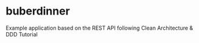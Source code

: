 # buberdinner
Example application based on the REST API following Clean Architecture &amp; DDD Tutorial
